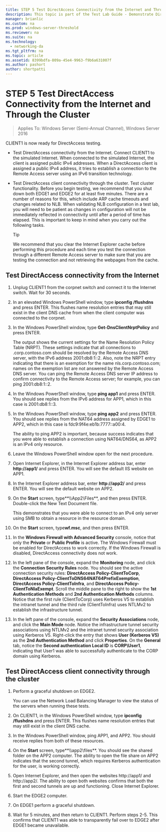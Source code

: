 ```yaml
---
title: STEP 5 Test DirectAccess Connectivity from the Internet and Through the Cluster
description: This topic is part of the Test Lab Guide - Demonstrate DirectAccess in a Cluster with Windows NLB for Windows Server 2016
manager: brianlic
ms.custom: na
ms.prod: windows-server-threshold
ms.reviewer: na
ms.suite: na
ms.technology: 
  - networking-da
ms.tgt_pltfrm: na
ms.topic: article
ms.assetid: 8399bdfa-809a-45e4-9963-f9b6a631007f
ms.author: pashort
author: shortpatti
---
```

# STEP 5 Test DirectAccess Connectivity from the Internet and Through the Cluster

>Applies To: Windows Server (Semi-Annual Channel), Windows Server 2016

CLIENT1 is now ready for DirectAccess testing.  
  
- Test DirectAccess connectivity from the Internet. Connect CLIENT1 to the simulated Internet. When connected to the simulated Internet, the client is assigned public IPv4 addresses. When a DirectAccess client is assigned a public IPv4 address, it tries to establish a connection to the Remote Access server using an IPv6 transition technology.  
  
- Test DirectAccess client connectivity through the cluster. Test cluster functionality. Before you begin testing, we recommend that you shut down both EDGE1 and EDGE2 for at least five minutes. There are a number of reasons for this, which include ARP cache timeouts and changes related to NLB. When validating NLB configuration in a test lab, you will need to be patient as changes in configuration will not be immediately reflected in connectivity until after a period of time has elapsed. This is important to keep in mind when you carry out the following tasks.  
  
    > [!TIP]  
    > We recommend that you clear the Internet Explorer cache before performing this procedure and each time you test the connection through a different Remote Access server to make sure that you are testing the connection and not retrieving the webpages from the cache.  
  
## Test DirectAccess connectivity from the Internet  
  
1.  Unplug CLIENT1 from the corpnet switch and connect it to the Internet switch. Wait for 30 seconds.  
  
2.  In an elevated Windows PowerShell window, type **ipconfig /flushdns** and press ENTER. This flushes name resolution entries that may still exist in the client DNS cache from when the client computer was connected to the corpnet.  
  
3.  In the Windows PowerShell window, type **Get-DnsClientNrptPolicy** and press ENTER.  
  
    The output shows the current settings for the Name Resolution Policy Table (NRPT). These settings indicate that all connections to .corp.contoso.com should be resolved by the Remote Access DNS server, with the IPv6 address 2001:db8:1::2. Also, note the NRPT entry indicating that there is an exemption for the name nls.corp.contoso.com; names on the exemption list are not answered by the Remote Access DNS server. You can ping the Remote Access DNS server IP address to confirm connectivity to the Remote Access server; for example, you can ping 2001:db8:1::2.  
  
4.  In the Windows PowerShell window, type **ping app1** and press ENTER. You should see replies from the IPv6 address for APP1, which in this case is 2001:db8:1::3.  
  
5.  In the Windows PowerShell window, type **ping app2** and press ENTER. You should see replies from the NAT64 address assigned by EDGE1 to APP2, which in this case is fdc9:9f4e:eb1b:7777::a00:4.  
  
    The ability to ping APP2 is important, because success indicates that you were able to establish a connection using NAT64/DNS64, as APP2 is an IPv4 only resource.  
  
6.  Leave the Windows PowerShell window open for the next procedure.  
  
7.  Open Internet Explorer, in the Internet Explorer address bar, enter **http://app1/** and press ENTER. You will see the default IIS website on APP1.  
  
8.  In the Internet Explorer address bar, enter **http://app2/** and press ENTER. You will see the default website on APP2.  
  
9. On the **Start** screen, type**\\\App2\Files**, and then press ENTER. Double-click the New Text Document file.  
  
    This demonstrates that you were able to connect to an IPv4 only server using SMB to obtain a resource in the resource domain.  
  
10. On the **Start** screen, type**wf.msc**, and then press ENTER.  
  
11. In the **Windows Firewall with Advanced Security** console, notice that only the **Private** or **Public Profile** is active. The Windows Firewall must be enabled for DirectAccess to work correctly. If the Windows Firewall is disabled, DirectAccess connectivity does not work.  
  
12. In the left pane of the console, expand the **Monitoring** node, and click the **Connection Security Rules** node. You should see the active connection security rules: **DirectAccess Policy-ClientToCorp**, **DirectAccess Policy-ClientToDNS64NAT64PrefixExemption**, **DirectAccess Policy-ClientToInfra**, and **DirectAccess Policy-ClientToNlaExempt**. Scroll the middle pane to the right to show the **1st Authentication Methods** and **2nd Authentication Methods** columns. Notice that the first rule (ClientToCorp) uses Kerberos V5 to establish the intranet tunnel and the third rule (ClientToInfra) uses NTLMv2 to establish the infrastructure tunnel.  
  
13. In the left pane of the console, expand the **Security Associations** node, and click the **Main Mode** node. Notice the infrastructure tunnel security associations using NTLMv2 and the intranet tunnel security association using Kerberos V5. Right-click the entry that shows **User (Kerberos V5)** as the **2nd Authentication Method** and click **Properties**. On the **General** tab, notice the **Second authentication Local ID** is **CORP\User1**, indicating that User1 was able to successfully authenticate to the CORP domain using Kerberos.  
  
## Test DirectAccess client connectivity through the cluster  
  
1.  Perform a graceful shutdown on EDGE2.  
  
    You can use the Network Load Balancing Manager to view the status of the servers when running these tests.  
  
2.  On CLIENT1, in the Windows PowerShell window, type **ipconfig /flushdns** and press ENTER. This flushes name resolution entries that may still exist in the client DNS cache.  
  
3.  In the Windows PowerShell window, ping APP1, and APP2. You should receive replies from both of these resources.  
  
4.  On the **Start** screen, type**\\\app2\files**. You should see the shared folder on the APP2 computer. The ability to open the file share on APP2 indicates that the second tunnel, which requires Kerberos authentication for the user, is working correctly.  
  
5.  Open Internet Explorer, and then open the websites http://app1/ and http://app2/. The ability to open both websites confirms that both the first and second tunnels are up and functioning. Close Internet Explorer.  
  
6.  Start the EDGE2 computer.  
  
7.  On EDGE1 perform a graceful shutdown.  
  
8.  Wait for 5 minutes, and then return to CLIENT1. Perform steps 2-5. This confirms that CLIENT1 was able to transparently fail over to EDGE2 after EDGE1 became unavailable.
